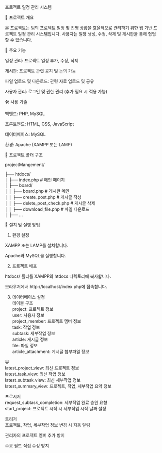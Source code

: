프로젝트 일정 관리 시스템

📌 프로젝트 개요

본 프로젝트는 팀의 프로젝트 일정 및 진행 상황을 효율적으로 관리하기 위한 웹 기반 프로젝트 일정 관리 시스템입니다. 사용자는 일정 생성, 수정, 삭제 및 게시판을 통해 협업할 수 있습니다.

🚀 주요 기능

일정 관리: 프로젝트 일정 추가, 수정, 삭제

게시판: 프로젝트 관련 공지 및 논의 가능

파일 업로드 및 다운로드: 관련 자료 업로드 및 공유

사용자 관리: 로그인 및 권한 관리 (추가 필요 시 적용 가능)

🛠️ 사용 기술

백엔드: PHP, MySQL

프론트엔드: HTML, CSS, JavaScript

데이터베이스: MySQL

환경: Apache (XAMPP 또는 LAMP)

📂 프로젝트 폴더 구조

projectMangement/


├── htdocs/ <br>
│   ├── index.php  # 메인 페이지 <br>
│   ├── board/ <br>
│   │   ├── board.php  # 게시판 메인 <br>
│   │   ├── create_post.php  # 게시글 작성 <br>
│   │   ├── delete_post_check.php  # 게시글 삭제 <br>
│   │   ├── download_file.php  # 파일 다운로드 <br>
│   ├── ...

🔧 설치 및 실행 방법

1. 환경 설정

XAMPP 또는 LAMP를 설치합니다.

Apache와 MySQL을 실행합니다.

2. 프로젝트 배포

htdocs/ 폴더를 XAMPP의 htdocs 디렉토리에 복사합니다.

브라우저에서 http://localhost/index.php에 접속합니다.

3. 데이터베이스 설정 <br>
테이블 구조 <br>
project: 프로젝트 정보 <br>
user: 사용자 정보 <br>
project_member: 프로젝트 멤버 정보 <br>
task: 작업 정보 <br>
subtask: 세부작업 정보 <br>
article: 게시글 정보 <br>
file: 파일 정보 <br>
article_attachment: 게시글 첨부파일 정보 <br>

뷰 <br>
latest_project_view: 최신 프로젝트 정보 <br>
latest_task_view: 최신 작업 정보 <br>
latest_subtask_view: 최신 세부작업 정보 <br>
latest_summary_view: 프로젝트, 작업, 세부작업 요약 정보 <br>
 
프로시저 <br>
request_subtask_completion: 세부작업 완료 승인 요청 <br>
start_project: 프로젝트 시작 시 세부작업 시작 날짜 설정 <br>

트리거 <br>
프로젝트, 작업, 세부작업 정보 변경 시 자동 알림 <br>

관리자의 프로젝트 멤버 추가 방지

주요 필드 직접 수정 방지

